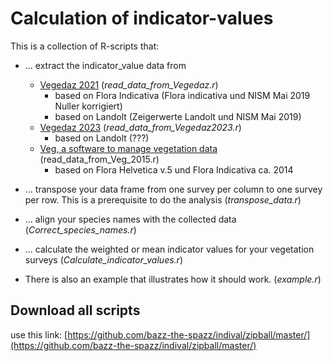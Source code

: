# Calculation of indicator-values

This is a collection of R-scripts that:
- ... extract the indicator_value data from
    - [Vegedaz 2021](https://www.wsl.ch/en/services-und-produkte/software-websites-und-apps/vegedaz.html) (*read_data_from_Vegedaz.r*)
      - based on Flora Indicativa (Flora indicativa und NISM Mai 2019 Nuller korrigiert)
      - based on Landolt (Zeigerwerte Landolt und NISM Mai 2019)
    - [Vegedaz 2023](https://www.wsl.ch/en/services-und-produkte/software-websites-und-apps/vegedaz.html) (*read_data_from_Vegedaz2023.r*)
      - based on Landolt (???)
    - [Veg, a software to manage vegetation data](https://www.maerki.com/maerki_informatik/veg/index.html)  (read_data_from_Veg_2015.r)
      - based on Flora Helvetica v.5 und Flora Indicativa	ca. 2014
- ... transpose your data frame from one survey per column to one survey per row. This is a prerequisite to do the analysis (*transpose_data.r*)
- ... align your species names with the collected data (*Correct_species_names.r*)
- ... calculate the weighted or mean indicator values for your vegetation surveys (*Calculate_indicator_values.r*)

- There is also an example that illustrates how it should work. (*example.r*)

## Download all scripts

use this link: [https://github.com/bazz-the-spazz/indival/zipball/master/](https://github.com/bazz-the-spazz/indival/zipball/master/)
